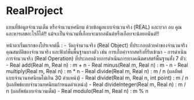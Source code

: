 # RealProject
  แทนที่ข้อมูลจำนวนเต็ม หรือจำนวนทศนิยม ด้วยข้อมูลแบบจำนวนจริง (REAL) และบวก ลบ คูณ และหารเลขอะไรก็ได้!! แม้จะเป็นจำนวนที่เกือบจะมากอนันต์หรือเกือบจะน้อยอนันต์!!

  หน้าตาเริ่มแรกของโปรเจกต์นี้ :
    - วัตถุจำนวนจริง (Real Object) ที่ประกอบด้วยค่าของจำนวนจริง คุณสมบัติของจำนวนจริง และฟังก์ชั่นพื้นฐานบางตัว เช่น การเก็บค่าจากสตริงที่รับเข้ามา
    - การดำเนินการจำนวนจริง (Real Operation) ที่ประกอบด้วยการดำเนินการทางคณิตศาสตร์พื้นฐานทั้ง 7 ตัว:
      - Real add(Real m, Real n)               : m + n
      - Real minus(Real m, Real n)             : m - n
      - Real multiply(Real m, Real n)          : m * n
      - Real divide(Real m, Real n)            : m / n (ผลลัพธ์แบบจำนวนทศนิยมไม่เกิน 30 ตำแหน่ง)
      - Real divide(Real m, Real n, int point) : m / n (ผลลัพธ์แบบจำนวนทศนิยมกำหนดตำแหน่ง)
      - Real divideInteger(Real m, Real n)     : m / n (ผลลัพธ์แบบจำนวนเต็ม)
      - Real modulo(Real m, Real n)            : m % n
